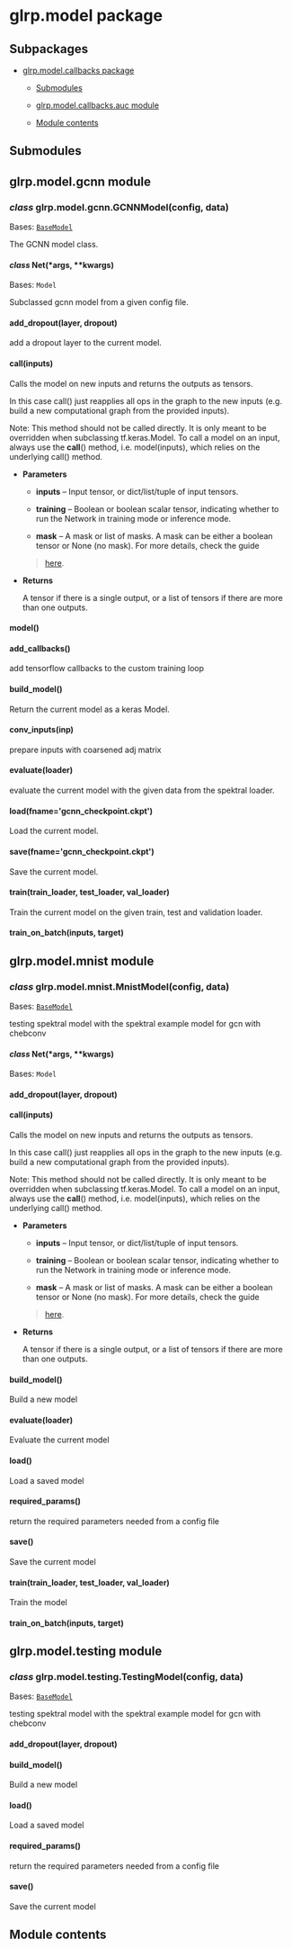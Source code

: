 # glrp.model package

## Subpackages


* [glrp.model.callbacks package](glrp.model.callbacks.md)


    * [Submodules](glrp.model.callbacks.md#submodules)


    * [glrp.model.callbacks.auc module](glrp.model.callbacks.md#module-glrp.model.callbacks.auc)


    * [Module contents](glrp.model.callbacks.md#module-glrp.model.callbacks)


## Submodules

## glrp.model.gcnn module


### _class_ glrp.model.gcnn.GCNNModel(config, data)
Bases: [`BaseModel`](glrp.base.md#glrp.base.base_model.BaseModel)

The GCNN model class.


#### _class_ Net(\*args, \*\*kwargs)
Bases: `Model`

Subclassed gcnn model from a given config file.


#### add_dropout(layer, dropout)
add a dropout layer to the current model.


#### call(inputs)
Calls the model on new inputs and returns the outputs as tensors.

In this case call() just reapplies
all ops in the graph to the new inputs
(e.g. build a new computational graph from the provided inputs).

Note: This method should not be called directly. It is only meant to be
overridden when subclassing tf.keras.Model.
To call a model on an input, always use the __call__() method,
i.e. model(inputs), which relies on the underlying call() method.


* **Parameters**

    
    * **inputs** – Input tensor, or dict/list/tuple of input tensors.


    * **training** – Boolean or boolean scalar tensor, indicating whether to run
    the Network in training mode or inference mode.


    * **mask** – A mask or list of masks. A mask can be either a boolean tensor or
    None (no mask). For more details, check the guide

    > [here]([https://www.tensorflow.org/guide/keras/masking_and_padding](https://www.tensorflow.org/guide/keras/masking_and_padding)).




* **Returns**

    A tensor if there is a single output, or
    a list of tensors if there are more than one outputs.



#### model()

#### add_callbacks()
add tensorflow callbacks to the custom training loop


#### build_model()
Return the current model as a keras Model.


#### conv_inputs(inp)
prepare inputs with coarsened adj matrix


#### evaluate(loader)
evaluate the current model with the given data from
the spektral loader.


#### load(fname='gcnn_checkpoint.ckpt')
Load the current model.


#### save(fname='gcnn_checkpoint.ckpt')
Save the current model.


#### train(train_loader, test_loader, val_loader)
Train the current model on the given train, test
and validation loader.


#### train_on_batch(inputs, target)
## glrp.model.mnist module


### _class_ glrp.model.mnist.MnistModel(config, data)
Bases: [`BaseModel`](glrp.base.md#glrp.base.base_model.BaseModel)

testing spektral model with the spektral example model for gcn with chebconv


#### _class_ Net(\*args, \*\*kwargs)
Bases: `Model`


#### add_dropout(layer, dropout)

#### call(inputs)
Calls the model on new inputs and returns the outputs as tensors.

In this case call() just reapplies
all ops in the graph to the new inputs
(e.g. build a new computational graph from the provided inputs).

Note: This method should not be called directly. It is only meant to be
overridden when subclassing tf.keras.Model.
To call a model on an input, always use the __call__() method,
i.e. model(inputs), which relies on the underlying call() method.


* **Parameters**

    
    * **inputs** – Input tensor, or dict/list/tuple of input tensors.


    * **training** – Boolean or boolean scalar tensor, indicating whether to run
    the Network in training mode or inference mode.


    * **mask** – A mask or list of masks. A mask can be either a boolean tensor or
    None (no mask). For more details, check the guide

    > [here]([https://www.tensorflow.org/guide/keras/masking_and_padding](https://www.tensorflow.org/guide/keras/masking_and_padding)).




* **Returns**

    A tensor if there is a single output, or
    a list of tensors if there are more than one outputs.



#### build_model()
Build a new model


#### evaluate(loader)
Evaluate the current model


#### load()
Load a saved model


#### required_params()
return the required parameters needed from a config file


#### save()
Save the current model


#### train(train_loader, test_loader, val_loader)
Train the model


#### train_on_batch(inputs, target)
## glrp.model.testing module


### _class_ glrp.model.testing.TestingModel(config, data)
Bases: [`BaseModel`](glrp.base.md#glrp.base.base_model.BaseModel)

testing spektral model with the spektral example model for gcn with chebconv


#### add_dropout(layer, dropout)

#### build_model()
Build a new model


#### load()
Load a saved model


#### required_params()
return the required parameters needed from a config file


#### save()
Save the current model

## Module contents
